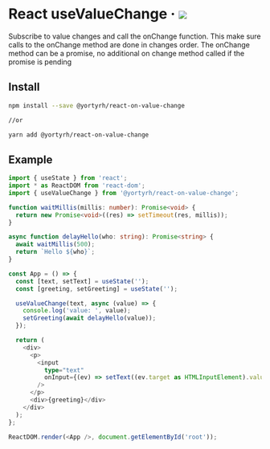 # React useValueChange &middot; ![](https://github.com/github/docs/actions/workflows/main.yml/badge.svg)

Subscribe to value changes and call the onChange function.
This make sure calls to the onChange method are done in changes order.
The onChange method can be a promise, no additional on change method called if the promise is pending

## Install

```bash
npm install --save @yortyrh/react-on-value-change

//or

yarn add @yortyrh/react-on-value-change
```

## Example

```typescript
import { useState } from 'react';
import * as ReactDOM from 'react-dom';
import { useValueChange } from '@yortyrh/react-on-value-change';

function waitMillis(millis: number): Promise<void> {
  return new Promise<void>((res) => setTimeout(res, millis));
}

async function delayHello(who: string): Promise<string> {
  await waitMillis(500);
  return `Hello ${who}`;
}

const App = () => {
  const [text, setText] = useState('');
  const [greeting, setGreeting] = useState('');

  useValueChange(text, async (value) => {
    console.log('value: ', value);
    setGreeting(await delayHello(value));
  });

  return (
    <div>
      <p>
        <input
          type="text"
          onInput={(ev) => setText((ev.target as HTMLInputElement).value)}
        />
      </p>
      <div>{greeting}</div>
    </div>
  );
};

ReactDOM.render(<App />, document.getElementById('root'));
```
